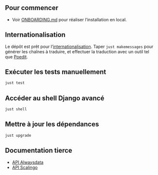 ## Pour commencer
* Voir [ONBOARDING.md](./ONBOARDING.md) pour réaliser l’installation en local.


## Internationalisation
Le dépôt est prêt pour l’[internationalisation](https://docs.djangoproject.com/en/5.0/topics/i18n/translation/).
Taper `just makemessages` pour générer les chaînes à traduire, et effectuer la traduction avec un outil tel que [Poedit](https://poedit.net/).

## Exécuter les tests manuellement

```bash
just test
```

## Accéder au shell Django avancé
```bash
just shell
```

## Mettre à jour les dépendances
```bash
just upgrade
```

## Documentation tierce
- [API Alwaysdata](https://help.alwaysdata.com/en/api/)
- [API Scalingo](https://developers.scalingo.com/)
